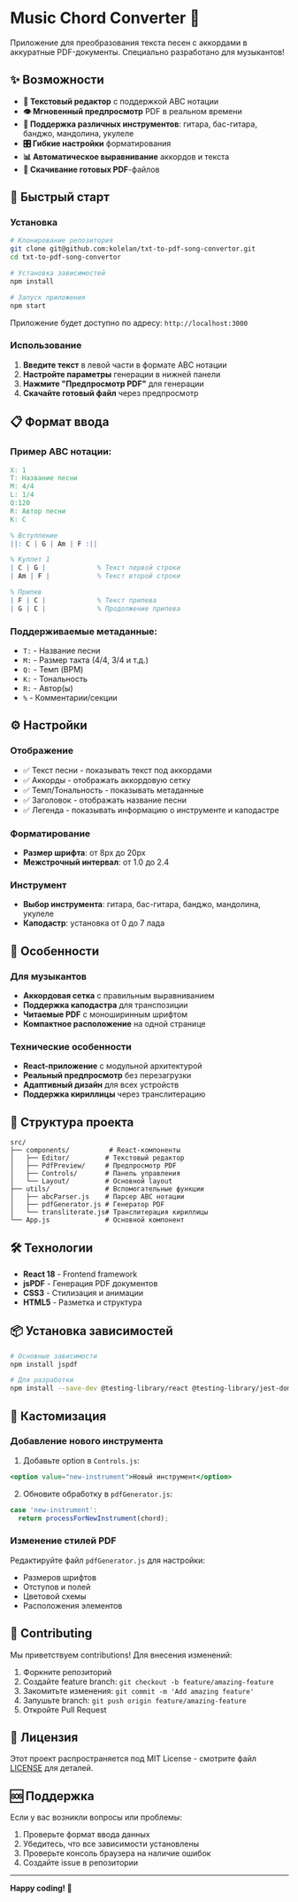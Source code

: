 # Music Chord Converter 🎵

Приложение для преобразования текста песен с аккордами в аккуратные PDF-документы. Специально разработано для музыкантов!

## ✨ Возможности

- **📝 Текстовый редактор** с поддержкой ABC нотации
- **👁️ Мгновенный предпросмотр** PDF в реальном времени
- **🎸 Поддержка различных инструментов**: гитара, бас-гитара, банджо, мандолина, укулеле
- **🎛️ Гибкие настройки** форматирования
- **📊 Автоматическое выравнивание** аккордов и текста
- **💾 Скачивание готовых PDF**-файлов

## 🚀 Быстрый старт

### Установка

```bash
# Клонирование репозитория
git clone git@github.com:kolelan/txt-to-pdf-song-convertor.git
cd txt-to-pdf-song-convertor

# Установка зависимостей
npm install

# Запуск приложения
npm start
```

Приложение будет доступно по адресу: `http://localhost:3000`

### Использование

1. **Введите текст** в левой части в формате ABC нотации
2. **Настройте параметры** генерации в нижней панели
3. **Нажмите "Предпросмотр PDF"** для генерации
4. **Скачайте готовый файл** через предпросмотр

## 📋 Формат ввода

### Пример ABC нотации:

```abc
X: 1
T: Название песни
M: 4/4
L: 1/4
Q:120
R: Автор песни
K: C

% Вступление
||: C | G | Am | F :||

% Куплет 1
| C | G |             % Текст первой строки
| Am | F |            % Текст второй строки

% Припев
| F | C |             % Текст припева
| G | C |             % Продолжение припева
```

### Поддерживаемые метаданные:

- `T:` - Название песни
- `M:` - Размер такта (4/4, 3/4 и т.д.)
- `Q:` - Темп (BPM)
- `K:` - Тональность
- `R:` - Автор(ы)
- `%` - Комментарии/секции

## ⚙️ Настройки

### Отображение
- ✅ Текст песни - показывать текст под аккордами
- ✅ Аккорды - отображать аккордовую сетку
- ✅ Темп/Тональность - показывать метаданные
- ✅ Заголовок - отображать название песни
- ✅ Легенда - показывать информацию о инструменте и каподастре

### Форматирование
- **Размер шрифта**: от 8px до 20px
- **Межстрочный интервал**: от 1.0 до 2.4

### Инструмент
- **Выбор инструмента**: гитара, бас-гитара, банджо, мандолина, укулеле
- **Каподастр**: установка от 0 до 7 лада

## 🎯 Особенности

### Для музыкантов
- **Аккордовая сетка** с правильным выравниванием
- **Поддержка каподастра** для транспозиции
- **Читаемые PDF** с моноширинным шрифтом
- **Компактное расположение** на одной странице

### Технические особенности
- **React-приложение** с модульной архитектурой
- **Реальный предпросмотр** без перезагрузки
- **Адаптивный дизайн** для всех устройств
- **Поддержка кириллицы** через транслитерацию

## 📁 Структура проекта

```
src/
├── components/          # React-компоненты
│   ├── Editor/         # Текстовый редактор
│   ├── PdfPreview/     # Предпросмотр PDF
│   ├── Controls/       # Панель управления
│   └── Layout/         # Основной layout
├── utils/              # Вспомогательные функции
│   ├── abcParser.js    # Парсер ABC нотации
│   ├── pdfGenerator.js # Генератор PDF
│   └── transliterate.js# Транслитерация кириллицы
└── App.js              # Основной компонент
```

## 🛠️ Технологии

- **React 18** - Frontend framework
- **jsPDF** - Генерация PDF документов
- **CSS3** - Стилизация и анимации
- **HTML5** - Разметка и структура

## 📦 Установка зависимостей

```bash
# Основные зависимости
npm install jspdf

# Для разработки
npm install --save-dev @testing-library/react @testing-library/jest-dom
```

## 🎨 Кастомизация

### Добавление нового инструмента

1. Добавьте option в `Controls.js`:
```jsx
<option value="new-instrument">Новый инструмент</option>
```

2. Обновите обработку в `pdfGenerator.js`:
```javascript
case 'new-instrument':
  return processForNewInstrument(chord);
```

### Изменение стилей PDF

Редактируйте файл `pdfGenerator.js` для настройки:
- Размеров шрифтов
- Отступов и полей
- Цветовой схемы
- Расположения элементов

## 🤝 Contributing

Мы приветствуем contributions! Для внесения изменений:

1. Форкните репозиторий
2. Создайте feature branch: `git checkout -b feature/amazing-feature`
3. Закомитьте изменения: `git commit -m 'Add amazing feature'`
4. Запушьте branch: `git push origin feature/amazing-feature`
5. Откройте Pull Request

## 📄 Лицензия

Этот проект распространяется под MIT License - смотрите файл [LICENSE](LICENSE) для деталей.

## 🆘 Поддержка

Если у вас возникли вопросы или проблемы:

1. Проверьте формат ввода данных
2. Убедитесь, что все зависимости установлены
3. Проверьте консоль браузера на наличие ошибок
4. Создайте issue в репозитории

---

**Happy coding! 🎸**
